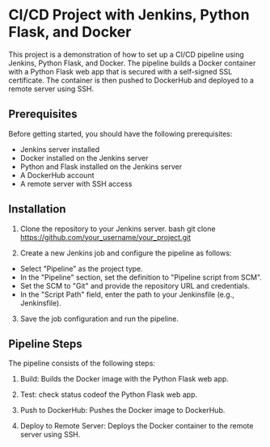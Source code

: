 # CI/CD Project with Jenkins, Python Flask, and Docker
This project is a demonstration of how to set up a CI/CD pipeline using Jenkins, Python Flask, and Docker. The pipeline builds a Docker container with a Python Flask web app that is secured with a self-signed SSL certificate. The container is then pushed to DockerHub and deployed to a remote server using SSH.

## Prerequisites
Before getting started, you should have the following prerequisites:

* Jenkins server installed
* Docker installed on the Jenkins server
* Python and Flask installed on the Jenkins server
* A DockerHub account
* A remote server with SSH access

## Installation
1. Clone the repository to your Jenkins server.
bash 
git clone https://github.com/your_username/your_project.git


2. Create a new Jenkins job and configure the pipeline as follows:
* Select "Pipeline" as the project type.
* In the "Pipeline" section, set the definition to "Pipeline script from SCM".
* Set the SCM to "Git" and provide the repository URL and credentials.
* In the "Script Path" field, enter the path to your Jenkinsfile (e.g., Jenkinsfile).
3. Save the job configuration and run the pipeline.

## Pipeline Steps
The pipeline consists of the following steps:

1. Build: Builds the Docker image with the Python Flask web app.

2. Test: check status codeof the Python Flask web app.

3. Push to DockerHub: Pushes the Docker image to DockerHub.

4. Deploy to Remote Server: Deploys the Docker container to the remote server using SSH.

